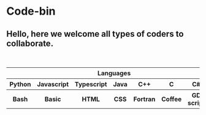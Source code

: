 # Code-bin

## Hello, here we welcome all types of coders to collaborate.

<br>
 <table>
  <tr>
    <th colspan=8>Languages</th>
  <tr>
    <th>Python</th>
    <th>Javascript</th>
    <th>Typescript</th>
    <th>Java</th>
    <th>C++</th>
    <th>C</th>
    <th>C#</th>
    <th>F#</th>
  </tr> 
  <tr>
    <th>Bash</th>
    <th>Basic</th>
    <th>HTML</th>
    <th>CSS</th>
    <th>Fortran</th>
    <th>Coffee</th>
    <th>GD script</th>
  </tr> 
</table>

<br>
